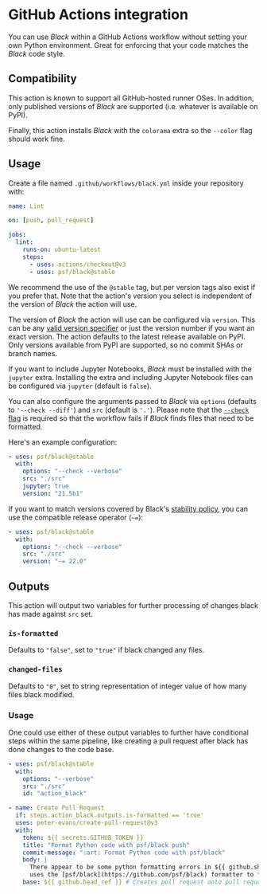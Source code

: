 # GitHub Actions integration

You can use _Black_ within a GitHub Actions workflow without setting your own Python
environment. Great for enforcing that your code matches the _Black_ code style.

## Compatibility

This action is known to support all GitHub-hosted runner OSes. In addition, only
published versions of _Black_ are supported (i.e. whatever is available on PyPI).

Finally, this action installs _Black_ with the `colorama` extra so the `--color` flag
should work fine.

## Usage

Create a file named `.github/workflows/black.yml` inside your repository with:

```yaml
name: Lint

on: [push, pull_request]

jobs:
  lint:
    runs-on: ubuntu-latest
    steps:
      - uses: actions/checkout@v3
      - uses: psf/black@stable
```

We recommend the use of the `@stable` tag, but per version tags also exist if you prefer
that. Note that the action's version you select is independent of the version of _Black_
the action will use.

The version of _Black_ the action will use can be configured via `version`. This can be
any
[valid version specifier](https://packaging.python.org/en/latest/glossary/#term-Version-Specifier)
or just the version number if you want an exact version. The action defaults to the
latest release available on PyPI. Only versions available from PyPI are supported, so no
commit SHAs or branch names.

If you want to include Jupyter Notebooks, _Black_ must be installed with the `jupyter`
extra. Installing the extra and including Jupyter Notebook files can be configured via
`jupyter` (default is `false`).

You can also configure the arguments passed to _Black_ via `options` (defaults to
`'--check --diff'`) and `src` (default is `'.'`). Please note that the
[`--check` flag](labels/exit-code) is required so that the workflow fails if _Black_
finds files that need to be formatted.

Here's an example configuration:

```yaml
- uses: psf/black@stable
  with:
    options: "--check --verbose"
    src: "./src"
    jupyter: true
    version: "21.5b1"
```

If you want to match versions covered by Black's
[stability policy](labels/stability-policy), you can use the compatible release operator
(`~=`):

```yaml
- uses: psf/black@stable
  with:
    options: "--check --verbose"
    src: "./src"
    version: "~= 22.0"
```

## Outputs

This action will output two variables for further processing of changes black has made
against `src` set.

### `is-formatted`

Defaults to `"false"`, set to `"true"` if black changed any files.

### `changed-files`

Defaults to `"0"`, set to string representation of integer value of how many files black
modified.

### Usage

One could use either of these output variables to further have conditional steps within
the same pipeline, like creating a pull request after black has done changes to the code
base.

```yaml
- uses: psf/black@stable
  with:
    options: "--verbose"
    src: "./src"
    id: "action_black"

- name: Create Pull Request
  if: steps.action_black.outputs.is-formatted == 'true'
  uses: peter-evans/create-pull-request@v3
  with:
    token: ${{ secrets.GITHUB_TOKEN }}
    title: "Format Python code with psf/black push"
    commit-message: ":art: Format Python code with psf/black"
    body: |
      There appear to be some python formatting errors in ${{ github.sha }}. This pull request
      uses the [psf/black](https://github.com/psf/black) formatter to fix these issues.
    base: ${{ github.head_ref }} # Creates pull request onto pull request or commit branch
```
